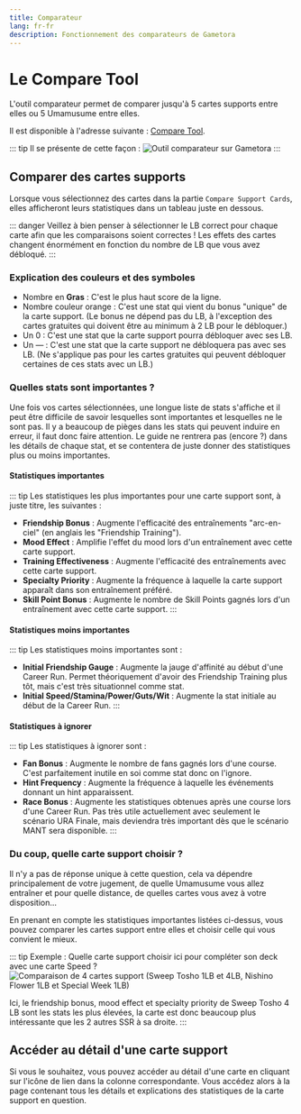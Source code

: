 ```yaml
---
title: Comparateur
lang: fr-fr
description: Fonctionnement des comparateurs de Gametora 
---
```


# Le Compare Tool

L'outil comparateur permet de comparer jusqu'à 5 cartes supports entre elles ou 5 Umamusume entre elles.

Il est disponible à l'adresse suivante : [Compare Tool](https://gametora.com/umamusume/compare).

::: tip Il se présente de cette façon :
![Outil comparateur sur Gametora](/assets/Gametora/comparator_tool.png)
:::

## Comparer des cartes supports

Lorsque vous sélectionnez des cartes dans la partie `Compare Support Cards`, elles afficheront leurs statistiques dans un tableau juste en dessous.

::: danger
Veillez à bien penser à sélectionner le LB correct pour chaque carte afin que les comparaisons soient correctes ! Les effets des cartes changent énormément en fonction du nombre de LB que vous avez débloqué.
:::

### Explication des couleurs et des symboles

- Nombre en **Gras** : C'est le plus haut score de la ligne.
- Nombre couleur orange : C'est une stat qui vient du bonus "unique" de la carte support. (Le bonus ne dépend pas du LB, à l'exception des cartes gratuites qui doivent être au minimum à 2 LB pour le débloquer.)
- Un 0 : C'est une stat que la carte support pourra débloquer avec ses LB.
- Un — : C'est une stat que la carte support ne débloquera pas avec ses LB. (Ne s'applique pas pour les cartes gratuites qui peuvent débloquer certaines de ces stats avec un LB.)

### Quelles stats sont importantes ?

Une fois vos cartes sélectionnées, une longue liste de stats s'affiche et il peut être difficile de savoir lesquelles sont importantes et lesquelles ne le sont pas. Il y a beaucoup de pièges dans les stats qui peuvent induire en erreur, il faut donc faire attention. Le guide ne rentrera pas (encore ?) dans les détails de chaque stat, et se contentera de juste donner des statistiques plus ou moins importantes.

#### Statistiques importantes

::: tip Les statistiques les plus importantes pour une carte support sont, à juste titre, les suivantes :
- **Friendship Bonus** : Augmente l'efficacité des entraînements "arc-en-ciel" (en anglais les "Friendship Training").
- **Mood Effect** : Amplifie l'effet du mood lors d'un entraînement avec cette carte support.
- **Training Effectiveness** : Augmente l'efficacité des entraînements avec cette carte support.
- **Specialty Priority** : Augmente la fréquence à laquelle la carte support apparaît dans son entraînement préféré.
- **Skill Point Bonus** : Augmente le nombre de Skill Points gagnés lors d'un entraînement avec cette carte support.
:::

#### Statistiques moins importantes

::: tip Les statistiques moins importantes sont :
- **Initial Friendship Gauge** : Augmente la jauge d'affinité au début d'une Career Run. Permet théoriquement d'avoir des Friendship Training plus tôt, mais c'est très situationnel comme stat.
- **Initial Speed/Stamina/Power/Guts/Wit** : Augmente la stat initiale au début de la Career Run.
:::

#### Statistiques à ignorer
::: tip Les statistiques à ignorer sont :
- **Fan Bonus** : Augmente le nombre de fans gagnés lors d'une course. C'est parfaitement inutile en soi comme stat donc on l'ignore.
- **Hint Frequency** : Augmente la fréquence à laquelle les événements donnant un hint apparaissent.
- **Race Bonus** : Augmente les statistiques obtenues après une course lors d'une Career Run. Pas très utile actuellement avec seulement le scénario URA Finale, mais deviendra très important dès que le scénario MANT sera disponible.
:::

### Du coup, quelle carte support choisir ?

Il n'y a pas de réponse unique à cette question, cela va dépendre principalement de votre jugement, de quelle Umamusume vous allez entraîner et pour quelle distance, de quelles cartes vous avez à votre disposition...

En prenant en compte les statistiques importantes listées ci-dessus, vous pouvez comparer les cartes support entre elles et choisir celle qui vous convient le mieux.

::: tip Exemple : Quelle carte support choisir ici pour compléter son deck avec une carte Speed ?
![Comparaison de 4 cartes support (Sweep Tosho 1LB et 4LB, Nishino Flower 1LB et Special Week 1LB)](/assets/Gametora/comparator_example.png)

Ici, le friendship bonus, mood effect et specialty priority de Sweep Tosho 4 LB sont les stats les plus élevées, la carte est donc beaucoup plus intéressante que les 2 autres SSR à sa droite.
:::

## Accéder au détail d'une carte support

Si vous le souhaitez, vous pouvez accéder au détail d'une carte en cliquant sur l'icône de lien dans la colonne correspondante. Vous accédez alors à la page contenant tous les détails et explications des statistiques de la carte support en question.